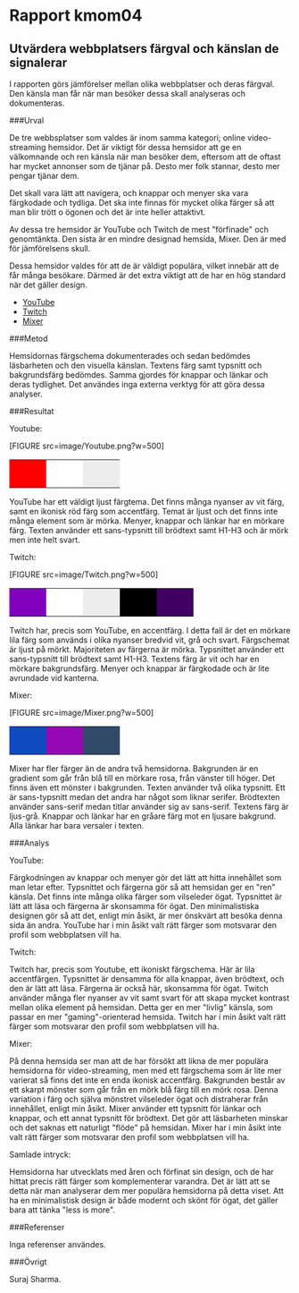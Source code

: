 ---
---
Rapport kmom04
=========================

Utvärdera webbplatsers färgval och känslan de signalerar
-----------------------

I rapporten görs jämförelser mellan olika webbplatser och deras färgval. Den känsla man får när man besöker dessa skall analyseras och dokumenteras.

###Urval


De tre webbsplatser som valdes är inom samma kategori; online video-streaming hemsidor.
Det är viktigt för dessa hemsidor att ge en välkomnande och ren känsla när man besöker dem, eftersom att de oftast har mycket annonser som de tjänar på. Desto mer folk stannar, desto mer pengar tjänar dem.

Det skall vara lätt att navigera, och knappar och menyer ska vara färgkodade och tydliga. Det ska inte finnas för mycket olika färger så att man blir trött o ögonen och det är inte heller attaktivt.

Av dessa tre hemsidor är YouTube och Twitch de mest "förfinade" och genomtänkta. Den sista är en mindre designad hemsida, Mixer. Den är med för jämförelsens skull.

Dessa hemsidor valdes för att de är väldigt populära, vilket innebär att de får många besökare. Därmed är det extra viktigt att de har en hög standard när det gäller design.

* <a href="https://www.youtube.com" target="_blank">YouTube</a>
* <a href="https://www.twitch.tv" target="_blank">Twitch</a>
* <a href="https://www.mixer.com" target="_blank">Mixer</a>

###Metod


Hemsidornas färgschema dokumenterades och sedan bedömdes läsbarheten och den visuella känslan.
Textens färg samt typsnitt och bakgrundsfärg bedömdes. Samma gjordes för knappar och länkar och deras tydlighet.
Det användes inga externa verktyg för att göra dessa analyser.

###Resultat


Youtube:

[FIGURE src=image/Youtube.png?w=500]

<table>
<tr>
<td style="height: 50px; width: 50px; background-color: red;">
<td style="height: 50px; width: 50px; background-color: white;">
<td style="height: 50px; width: 50px; background-color: rgb(237, 237, 237);">
</tr>
</table>

YouTube har ett väldigt ljust färgtema. Det finns många nyanser av vit färg, samt en ikonisk röd färg som accentfärg.
Temat är ljust och det finns inte många element som är mörka.
Menyer, knappar och länkar har en mörkare färg. Texten använder ett sans-typsnitt till brödtext samt H1-H3 och är mörk men inte helt svart.

Twitch:

[FIGURE src=image/Twitch.png?w=500]

<table>
<tr>
<td style="height: 50px; width: 50px; background-color: rgb(128, 0, 191);">
<td style="height: 50px; width: 50px; background-color: white;">
<td style="height: 50px; width: 50px; background-color: rgb(237, 237, 237);">
<td style="height: 50px; width: 50px; background-color: black;">
<td style="height: 50px; width: 50px; background-color: rgb(66, 0, 99);">
</tr>
</table>

Twitch har, precis som YouTube, en accentfärg. I detta fall är det en mörkare lila färg som används i olika nyanser bredvid vit, grå och svart.
Färgschemat är ljust på mörkt. Majoriteten av färgerna är mörka.
Typsnittet använder ett sans-typsnitt till brödtext samt H1-H3. Textens färg är vit och har en mörkare bakgrundsfärg.
Menyer och knappar är färgkodade och är lite avrundade vid kanterna.

Mixer:

[FIGURE src=image/Mixer.png?w=500]

<table>
<tr>
<td style="height: 50px; width: 50px; background-color: rgb(15, 74, 193);">
<td style="height: 50px; width: 50px; background-color: rgb(149, 9, 181);">
<td style="height: 50px; width: 50px; background-color: rgb(48, 74, 104);">
</tr>
</table>

Mixer har fler färger än de andra två hemsidorna. Bakgrunden är en gradient som går från blå till en mörkare rosa, från vänster till höger. Det finns även ett mönster i bakgrunden.
Texten använder två olika typsnitt. Ett är sans-typsnitt medan det andra har något som liknar serifer. Brödtexten använder sans-serif medan titlar använder sig av sans-serif. Textens färg är ljus-grå.
Knappar och länkar har en gråare färg mot en ljusare bakgrund. Alla länkar har bara versaler i texten.

###Analys



YouTube:

Färgkodningen av knappar och menyer gör det lätt att hitta innehållet som man letar efter. Typsnittet och färgerna gör så att hemsidan ger en "ren" känsla.
Det finns inte många olika färger som vilseleder ögat. Typsnittet är lätt att läsa och färgerna är skonsamma för ögat.
Den minimalistiska designen gör så att det, enligt min åsikt, är mer önskvärt att besöka denna sida än andra. YouTube har i min åsikt valt rätt färger som motsvarar den profil som webbplatsen vill ha.

Twitch:

Twitch har, precis som Youtube, ett ikoniskt färgschema. Här är lila accentfärgen. Typsnittet är densamma för alla knappar, även brödtext, och den är lätt att läsa.
Färgerna är också här, skonsamma för ögat. Twitch använder många fler nyanser av vit samt svart för att skapa mycket kontrast mellan olika element på hemsidan.
Detta ger en mer "livlig" känsla, som passar en mer "gaming"-orienterad hemsida.
Twitch har i min åsikt valt rätt färger som motsvarar den profil som webbplatsen vill ha.

Mixer:

På denna hemsida ser man att de har försökt att likna de mer populära hemsidorna för video-streaming, men med ett färgschema som är lite mer varierat så finns det inte en enda ikonisk accentfärg.
Bakgrunden består av ett skarpt mönster som går från en mörk blå färg till en mörk rosa. Denna variation i färg och själva mönstret vilseleder ögat och distraherar från innehållet, enligt min åsikt.
Mixer använder ett typsnitt för länkar och knappar, och ett annat typsnitt för brödtext. Det gör att läsbarheten minskar och det saknas ett naturligt "flöde" på hemsidan.
Mixer har i min åsikt inte valt rätt färger som motsvarar den profil som webbplatsen vill ha.

Samlade intryck:

Hemsidorna har utvecklats med åren och förfinat sin design, och de har hittat precis rätt färger som komplementerar varandra. Det är lätt att se detta när man analyserar dem mer populära hemsidorna på detta viset. Att ha en minimalistisk design är både modernt och skönt för ögat, det gäller bara att tänka "less is more".

###Referenser

Inga referenser användes.

###Övrigt


Suraj Sharma.
